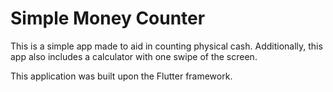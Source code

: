 # Simple Money Counter

This is a simple app made to aid in counting physical cash. Additionally, this app also includes a calculator with one swipe of the screen.

This application was built upon the Flutter framework.
